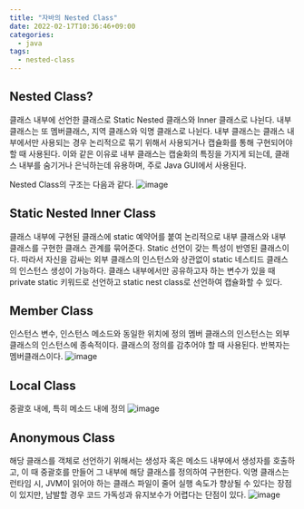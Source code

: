 ```yaml
---
title: "자바의 Nested Class"
date: 2022-02-17T10:36:46+09:00
categories:
  - java
tags: 
  - nested-class
---
```


## Nested Class?
클래스 내부에 선언한 클래스로 Static Nested 클래스와 Inner 클래스로 나뉜다. 내부 클래스는 또 멤버클래스, 지역 클래스와 익명 클래스로 나뉜다. 내부 클래스는 클래스 내부에서만 사용되는 경우 논리적으로 묶기 위해서 사용되거나 캡슐화를 통해 구현되어야 할 때 사용된다.
이와 같은 이유로 내부 클래스는 캡술화의 특징을 가지게 되는데, 클래스 내부를 숨기거나 은닉하는데 유용하며, 주로 Java GUI에서 사용된다.

Nested Class의 구조는 다음과 같다.
![image](https://user-images.githubusercontent.com/46465928/154427384-255b07f7-2cef-48e8-8687-ae01e6a49fcb.png)

## Static Nested Inner Class
클래스 내부에 구현된 클래스에 static 예약어를 붙여 논리적으로 내부 클래스와 내부 클래스를 구현한 클래스 관계를 묶어준다.
Static 선언이 갖는 특성이 반영된 클래스이다. 따라서 자신을 감싸는 외부 클래스의 인스턴스와 상관없이 static 네스티드 클래스의 인스턴스 생성이 가능하다.
클래스 내부에서만 공유하고자 하는 변수가 있을 때 private static 키워드로 선언하고 static nest class로 선언하여 캡슐화할 수 있다.

## Member Class
인스턴스 변수, 인스턴스 메소드와 동일한 위치에 정의
멤버 클래스의 인스턴스는 외부 클래스의 인스턴스에 종속적이다.
클래스의 정의를 감추어야 할 때 사용된다.
반복자는 멤버클래스이다.
![image](https://user-images.githubusercontent.com/46465928/154427580-45475f92-f409-4275-94be-0cfa57e77f90.png)

 

## Local Class
중괄호 내에, 특히 메소드 내에 정의
![image](https://user-images.githubusercontent.com/46465928/154427604-67dce8d4-4900-45b3-9df0-3142f987c1ab.png)


 
## Anonymous Class
해당 클래스를 객체로 선언하기 위해서는 생성자 혹은 메소드 내부에서 생성자를 호출하고, 이 때 중괄호를 만들어 그 내부에 해당 클래스를 정의하여 구현한다. 익명 클래스는 런타임 시, 
JVM이 읽어야 하는 클래스 파일이 줄어 실행 속도가 향상될 수 있다는 장점이 있지만, 남발할 경우 코드 가독성과 유지보수가 어렵다는 단점이 있다.
 ![image](https://user-images.githubusercontent.com/46465928/154427624-f45ea302-e92c-446e-9a56-9b53991d59bf.png)

